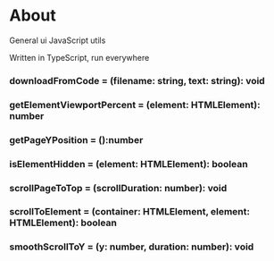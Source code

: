 # About

General ui JavaScript utils

Written in TypeScript, run everywhere

### downloadFromCode = (filename: string, text: string): void

### getElementViewportPercent = (element: HTMLElement): number

### getPageYPosition = ():number

### isElementHidden = (element: HTMLElement): boolean

### scrollPageToTop = (scrollDuration: number): void

### scrollToElement = (container: HTMLElement, element: HTMLElement): boolean

### smoothScrollToY = (y: number, duration: number): void


